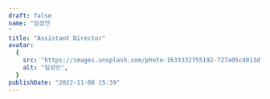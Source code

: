 ```yaml
---
draft: false
name: "임성언
"
title: "Assistant Director"
avatar:
  {
    src: "https://images.unsplash.com/photo-1633332755192-727a05c4013d?&fit=crop&w=280",
    alt: "임성언",
  }
publishDate: "2022-11-08 15:39"
---
```

